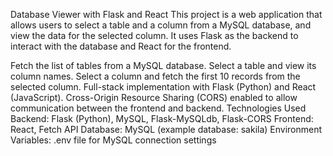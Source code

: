 Database Viewer with Flask and React
This project is a web application that allows users to select a table and a column from a MySQL database, and view the data for the selected column. It uses Flask as the backend to interact with the database and React for the frontend.

Fetch the list of tables from a MySQL database.
Select a table and view its column names.
Select a column and fetch the first 10 records from the selected column.
Full-stack implementation with Flask (Python) and React (JavaScript).
Cross-Origin Resource Sharing (CORS) enabled to allow communication between the frontend and backend.
Technologies Used
Backend: Flask (Python), MySQL, Flask-MySQLdb, Flask-CORS
Frontend: React, Fetch API
Database: MySQL (example database: sakila)
Environment Variables: .env file for MySQL connection settings
